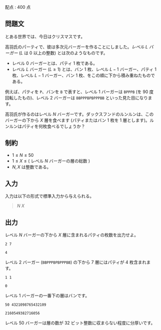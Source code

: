 配点 : $400$ 点

## 問題文

とある世界では、今日はクリスマスです。

高羽氏のパーティで、彼は多次元バーガーを作ることにしました。*レベル $L$ バーガー* ($L$ は $0$ 以上の整数) とは次のようなものです。

- レベル $0$ バーガーとは、パティ $1$ 枚である。
- レベル $L$ バーガー $(L \geq 1)$ とは、バン $1$ 枚、レベル $L-1$ バーガー、パティ $1$ 枚、レベル $L-1$ バーガー、バン $1$ 枚、をこの順に下から積み重ねたものである。

例えば、パティを `P`、バンを `B` で表すと、レベル $1$ バーガーは `BPPPB` (を $90$ 度回転したもの)、レベル $2$ バーガーは `BBPPPBPBPPPBB` といった見た目になります。

高羽氏が作るのはレベル $N$ バーガーです。ダックスフンドのルンルンは、このバーガーの下から $X$ 層を食べます (パティまたはバン $1$ 枚を $1$ 層とします)。ルンルンはパティを何枚食べるでしょうか？

## 制約

- $1 \leq N \leq 50$
- $1 \leq X \leq ($ レベル $N$ バーガーの層の総数 $)$
- $N, X$ は整数である。

## 入力

入力は以下の形式で標準入力から与えられる。

> $N$ $X$

## 出力

レベル $N$ バーガーの下から $X$ 層に含まれるパティの枚数を出力せよ。

```input1
2 7
```

```output1
4
```

レベル $2$ バーガー (`BBPPPBPBPPPBB`) の下から $7$ 層にはパティが $4$ 枚含まれます。

```input2
1 1
```

```output2
0
```

レベル $1$ バーガーの一番下の層はバンです。

```input3
50 4321098765432109
```

```output3
2160549382716056
```

レベル $50$ バーガーは層の数が $32$ ビット整数に収まらない程度に分厚いです。